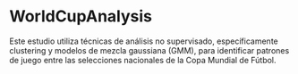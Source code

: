 # WorldCupAnalysis
Este estudio utiliza técnicas de análisis no supervisado, específicamente clustering y modelos de mezcla gaussiana (GMM), para identificar patrones de juego entre las selecciones nacionales de la Copa Mundial de Fútbol.
